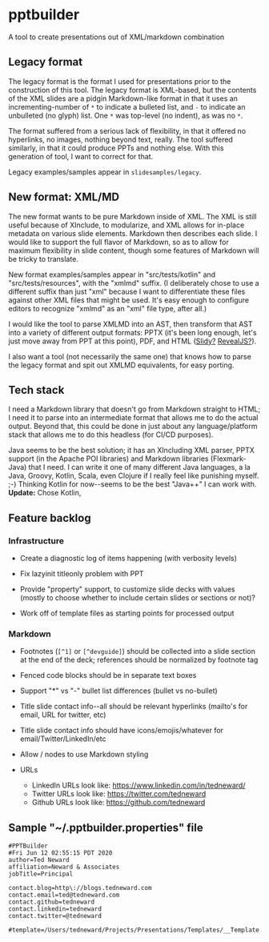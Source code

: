 # pptbuilder
A tool to create presentations out of XML/markdown combination

## Legacy format
The legacy format is the format I used for presentations prior to the construction of this tool. The legacy format is XML-based, but the contents of the XML slides are a pidgin Markdown-like format in that it uses an incrementing-number of `*` to indicate a bulleted list, and `-` to indicate an unbulleted (no glyph) list. One `*` was top-level (no indent), as was no `*`.

The format suffered from a serious lack of flexibility, in that it offered no hyperlinks, no images, nothing beyond text, really. The tool suffered similarly, in that it could produce PPTs and nothing else. With this generation of tool, I want to correct for that.

Legacy examples/samples appear in `slidesamples/legacy`.

## New format: XML/MD
The new format wants to be pure Markdown inside of XML. The XML is still useful because of XInclude, to modularize, and XML allows for in-place metadata on various slide elements. Markdown then describes each slide. I would like to support the full flavor of Markdown, so as to allow for maximum flexibility in slide content, though some features of Markdown will be tricky to translate.

New format examples/samples appear in "src/tests/kotlin" and "src/tests/resources", with the "xmlmd" suffix. (I deliberately chose to use a different suffix than just "xml" because I want to differentiate these files against other XML files that might be used. It's easy enough to configure editors to recognize "xmlmd" as an "xml" file type, after all.)

I would like the tool to parse XMLMD into an AST, then transform that AST into a variety of different output formats: PPTX (it's been long enough, let's just move away from PPT at this point), PDF, and HTML ([Slidy?](https://www.w3.org/2005/03/slideshow.html#(1)) [RevealJS?](https://revealjs.com/)).

I also want a tool (not necessarily the same one) that knows how to parse the legacy format and spit out XMLMD equivalents, for easy porting.

## Tech stack
I need a Markdown library that doesn't go from Markdown straight to HTML; I need it to parse into an intermediate format that allows me to do the actual output. Beyond that, this could be done in just about any language/platform stack that allows me to do this headless (for CI/CD purposes).

Java seems to be the best solution; it has an XIncluding XML parser, PPTX support (in the Apache POI libraries) and Markdown libraries (Flexmark-Java) that I need. I can write it one of many different Java languages, a la Java, Groovy, Kotlin, Scala, even Clojure if I really feel like punishing myself. ;-) Thinking Kotlin for now--seems to be the best "Java++" I can work with. **Update:** Chose Kotlin, 

## Feature backlog

### Infrastructure
* Create a diagnostic log of items happening (with verbosity levels)

* Fix lazyinit titleonly problem with PPT

* Provide "property" support, to customize slide decks with values (mostly to choose whether to include certain slides or sections or not)?

* Work off of template files as starting points for processed output

### Markdown
* Footnotes (`[^1]` or `[^devguide]`) should be collected into a slide section at the end of the deck; references should be normalized by footnote tag

* Fenced code blocks should be in separate text boxes

* Support "*" vs "-" bullet list differences (bullet vs no-bullet)

* Title slide contact info--all should be relevant hyperlinks (mailto's for email, URL for twitter, etc)

* Title slide contact info should have icons/emojis/whatever for email/Twitter/LinkedIn/etc

* Allow <slide>/<notes> nodes to use Markdown styling

* URLs
    * LinkedIn URLs look like: https://www.linkedin.com/in/tedneward/
    * Twitter URLs look like: https://twitter.com/tedneward
    * Github URLs look like: https://github.com/tedneward

## Sample "~/.pptbuilder.properties" file

```
#PPTBuilder
#Fri Jun 12 02:55:15 PDT 2020
author=Ted Neward
affiliation=Neward & Associates
jobTitle=Principal

contact.blog=http\://blogs.tedneward.com
contact.email=ted@tedneward.com
contact.github=tedneward
contact.linkedin=tedneward
contact.twitter=@tedneward

#template=/Users/tedneward/Projects/Presentations/Templates/__Template.ppt
```
